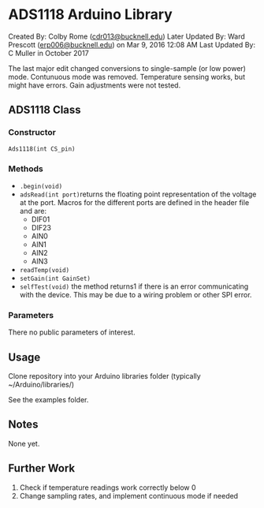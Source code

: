 # ADS1118 Arduino Library

Created By: Colby Rome (cdr013@bucknell.edu)
Later Updated By: Ward Prescott (erp006@bucknell.edu) on Mar 9, 2016 12:08 AM
Last Updated By: C Muller in October 2017

The last major edit changed conversions to single-sample (or low power) mode.
Contunuous mode was removed.
Temperature sensing works, but might have errors.
Gain adjustments were not tested.

## ADS1118 Class
### Constructor
`Ads1118(int CS_pin)`
### Methods
- `.begin(void)`
- `adsRead(int port)`returns the floating point representation of the voltage at the port.  Macros for the different ports are defined in the header file and are:
  - DIF01
  - DIF23
  - AIN0
  - AIN1
  - AIN2
  - AIN3
- `readTemp(void)`
- `setGain(int GainSet)`
- `selfTest(void)` the method returns1 if there is an error communicating with the device.  This may be due to a wiring problem or other SPI error.

### Parameters
There no public parameters of interest.

## Usage
Clone repository into your Arduino libraries folder (typically ~/Arduino/libraries/)

See the examples folder.

## Notes
None yet.

## Further Work
1. Check if temperature readings work correctly below 0
2. Change sampling rates, and implement continuous mode if needed
